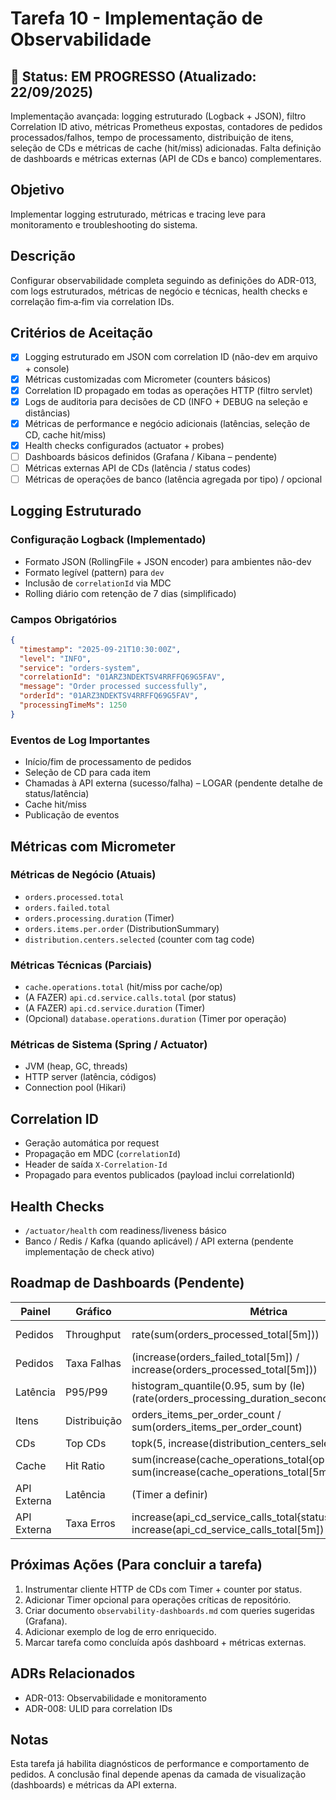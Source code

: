 # Tarefa 10 - Implementação de Observabilidade

## 🚧 Status: EM PROGRESSO (Atualizado: 22/09/2025)

Implementação avançada: logging estruturado (Logback + JSON), filtro Correlation ID ativo, métricas Prometheus expostas, contadores de pedidos processados/falhos, tempo de processamento, distribuição de itens, seleção de CDs e métricas de cache (hit/miss) adicionadas. Falta definição de dashboards e métricas externas (API de CDs e banco) complementares.

## Objetivo

Implementar logging estruturado, métricas e tracing leve para monitoramento e troubleshooting do sistema.

## Descrição

Configurar observabilidade completa seguindo as definições do ADR-013, com logs estruturados, métricas de negócio e técnicas, health checks e correlação fim‑a‑fim via correlation IDs.

## Critérios de Aceitação

- [x] Logging estruturado em JSON com correlation ID (não-dev em arquivo + console)
- [x] Métricas customizadas com Micrometer (counters básicos)
- [x] Correlation ID propagado em todas as operações HTTP (filtro servlet)
- [x] Logs de auditoria para decisões de CD (INFO + DEBUG na seleção e distâncias)
- [x] Métricas de performance e negócio adicionais (latências, seleção de CD, cache hit/miss)
- [x] Health checks configurados (actuator + probes)
- [ ] Dashboards básicos definidos (Grafana / Kibana – pendente)
- [ ] Métricas externas API de CDs (latência / status codes)
- [ ] Métricas de operações de banco (latência agregada por tipo) / opcional

## Logging Estruturado

### Configuração Logback (Implementado)

- Formato JSON (RollingFile + JSON encoder) para ambientes não-dev
- Formato legível (pattern) para `dev`
- Inclusão de `correlationId` via MDC
- Rolling diário com retenção de 7 dias (simplificado)

### Campos Obrigatórios

```json
{
  "timestamp": "2025-09-21T10:30:00Z",
  "level": "INFO",
  "service": "orders-system",
  "correlationId": "01ARZ3NDEKTSV4RRFFQ69G5FAV",
  "message": "Order processed successfully",
  "orderId": "01ARZ3NDEKTSV4RRFFQ69G5FAV",
  "processingTimeMs": 1250
}
```

### Eventos de Log Importantes

- Início/fim de processamento de pedidos
- Seleção de CD para cada item
- Chamadas à API externa (sucesso/falha) – LOGAR (pendente detalhe de status/latência)
- Cache hit/miss
- Publicação de eventos

## Métricas com Micrometer

### Métricas de Negócio (Atuais)

- `orders.processed.total`  
- `orders.failed.total`  
- `orders.processing.duration` (Timer)  
- `orders.items.per.order` (DistributionSummary)  
- `distribution.centers.selected` (counter com tag code)  

### Métricas Técnicas (Parciais)

- `cache.operations.total` (hit/miss por cache/op)  
- (A FAZER) `api.cd.service.calls.total` (por status)  
- (A FAZER) `api.cd.service.duration` (Timer)  
- (Opcional) `database.operations.duration` (Timer por operação)  

### Métricas de Sistema (Spring / Actuator)

- JVM (heap, GC, threads)  
- HTTP server (latência, códigos)  
- Connection pool (Hikari)  

## Correlation ID

- Geração automática por request
- Propagação em MDC (`correlationId`)
- Header de saída `X-Correlation-Id`
- Propagado para eventos publicados (payload inclui correlationId)

## Health Checks

- `/actuator/health` com readiness/liveness básico
- Banco / Redis / Kafka (quando aplicável) / API externa (pendente implementação de check ativo)

## Roadmap de Dashboards (Pendente)

| Painel | Gráfico | Métrica | Insight |
|--------|---------|---------|---------|
| Pedidos | Throughput | rate(sum(orders_processed_total[5m])) | Volume processado |
| Pedidos | Taxa Falhas | (increase(orders_failed_total[5m]) / increase(orders_processed_total[5m])) | Qualidade do processamento |
| Latência | P95/P99 | histogram_quantile(0.95, sum by (le)(rate(orders_processing_duration_seconds_bucket[5m]))) | Desempenho |
| Itens | Distribuição | orders_items_per_order_count / sum(orders_items_per_order_count) | Perfil dos pedidos |
| CDs | Top CDs | topk(5, increase(distribution_centers_selected_total[1h])) | Carga por CD |
| Cache | Hit Ratio | sum(increase(cache_operations_total{op="hit"}[5m])) / sum(increase(cache_operations_total[5m])) | Efetividade do cache |
| API Externa | Latência | (Timer a definir) | Performance integração |
| API Externa | Taxa Erros | increase(api_cd_service_calls_total{status!="200"}[5m]) / increase(api_cd_service_calls_total[5m]) | Saúde integração |

## Próximas Ações (Para concluir a tarefa)

1. Instrumentar cliente HTTP de CDs com Timer + counter por status.  
2. Adicionar Timer opcional para operações críticas de repositório.  
3. Criar documento `observability-dashboards.md` com queries sugeridas (Grafana).  
4. Adicionar exemplo de log de erro enriquecido.  
5. Marcar tarefa como concluída após dashboard + métricas externas.  

## ADRs Relacionados

- ADR-013: Observabilidade e monitoramento  
- ADR-008: ULID para correlation IDs  

## Notas

Esta tarefa já habilita diagnósticos de performance e comportamento de pedidos. A conclusão final depende apenas da camada de visualização (dashboards) e métricas da API externa.
